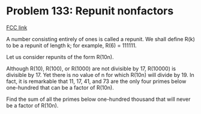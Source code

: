 # Problem 133: Repunit nonfactors

[FCC link](https://www.freecodecamp.org/learn/coding-interview-prep/project-euler/problem-133-repunit-nonfactors)

A number consisting entirely of ones is called a repunit. We shall define R(k)
to be a repunit of length k; for example, R(6) = 111111.

Let us consider repunits of the form R(10n).

Although R(10), R(100), or R(1000) are not divisible by 17, R(10000) is
divisible by 17. Yet there is no value of n for which R(10n) will divide by 19.
In fact, it is remarkable that 11, 17, 41, and 73 are the only four primes below
one-hundred that can be a factor of R(10n).

Find the sum of all the primes below one-hundred thousand that will never be a
factor of R(10n).
